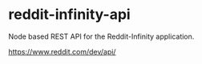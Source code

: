 # reddit-infinity-api
Node based REST API for the Reddit-Infinity application.

https://www.reddit.com/dev/api/
